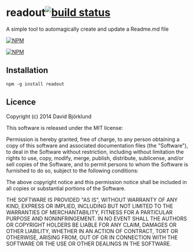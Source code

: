 # readout[![build status](https://secure.travis-ci.org/kesla/readout.png)](http://travis-ci.org/kesla/readout)

A simple tool to automagically create and update a Readme.md file

[![NPM](https://nodei.co/npm/readout.png?downloads&stars)](https://nodei.co/npm/readout/)

[![NPM](https://nodei.co/npm-dl/readout.png)](https://nodei.co/npm/readout/)

## Installation

```
npm -g install readout
```

## Licence

Copyright (c) 2014 David Björklund

This software is released under the MIT license:

Permission is hereby granted, free of charge, to any person obtaining a copy
of this software and associated documentation files (the "Software"), to deal
in the Software without restriction, including without limitation the rights
to use, copy, modify, merge, publish, distribute, sublicense, and/or sell
copies of the Software, and to permit persons to whom the Software is
furnished to do so, subject to the following conditions:

The above copyright notice and this permission notice shall be included in
all copies or substantial portions of the Software.

THE SOFTWARE IS PROVIDED "AS IS", WITHOUT WARRANTY OF ANY KIND, EXPRESS OR
IMPLIED, INCLUDING BUT NOT LIMITED TO THE WARRANTIES OF MERCHANTABILITY,
FITNESS FOR A PARTICULAR PURPOSE AND NONINFRINGEMENT. IN NO EVENT SHALL THE
AUTHORS OR COPYRIGHT HOLDERS BE LIABLE FOR ANY CLAIM, DAMAGES OR OTHER
LIABILITY, WHETHER IN AN ACTION OF CONTRACT, TORT OR OTHERWISE, ARISING FROM,
OUT OF OR IN CONNECTION WITH THE SOFTWARE OR THE USE OR OTHER DEALINGS IN
THE SOFTWARE.

